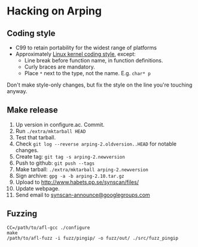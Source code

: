# Hacking on Arping

## Coding style

* C99 to retain portability for the widest range of platforms
* Approximately [Linux kernel coding style][1], except:
  * Line break before function name, in function definitions.
  * Curly braces are mandatory.
  * Place `*` next to the type, not the name. E.g. `char* p`

Don't make style-only changes, but fix the style on the line you're touching anyway.

[1]: https://github.com/torvalds/linux/blob/master/Documentation/process/coding-style.rst

## Make release
1. Up version in configure.ac. Commit.
2. Run `./extra/mktarball HEAD`
3. Test that tarball.
4. Check `git log --reverse arping-2.oldversion..HEAD` for notable changes.
5. Create tag: `git tag -s arping-2.newversion`
6. Push to github: `git push --tags`
7. Make tarball: `./extra/mktarball arping-2.newversion`
8. Sign archive: `gpg -a -b arping-2.10.tar.gz`
9. Upload to http://www.habets.pp.se/synscan/files/
10. Update webpage.
11. Send email to synscan-announce@googlegroups.com

## Fuzzing

```shell
CC=/path/to/afl-gcc ./configure
make
/path/to/afl-fuzz -i fuzz/pingip/ -o fuzz/out/ ./src/fuzz_pingip
```
